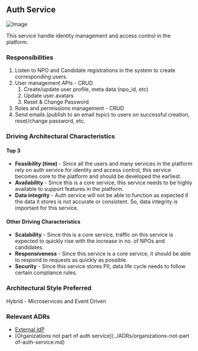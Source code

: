## Auth Service
![Image](../diagrams/auth-service.jpg)

This service handle identity management and access control in the platform.

### Responsibilities
1. Listen to NPO and Candidate registrations in the system to create corresponding users. 
2. User management APIs - CRUD
   1. Create/update user profile, meta data (npo_id, etc)
   2. Update user avatars
   3. Reset & Change Password
3. Roles and permissions management - CRUD
4. Send emails (publish to an email topic) to users on successful creation, reset/change password, etc.  

### Driving Architectural Characteristics

#### Top 3
* **Feasibility (time)** - Since all the users and many services in the platform rely on auth service for identity and access control, this service becomes core to the platform and should be developed the earliest.
* **Availability** - Since this is a core service, this service needs to be highly available to support features in the platform.
* **Data integrity** - Auth service will not be able to function as expected if the data it stores is not accurate or consistent. So, data integrity is important for this service.

#### Other Driving Characteristics
* **Scalability** - Since this is a core service, traffic on this service is expected to quickly rise with the increase in no. of NPOs and candidates.
* **Responsiveness** - Since this service is a core service, it should be able to respond to requests as quickly as possible.
* **Security** - Since this service stores PII, data life cycle needs to follow certain compliance rules.

### Architectural Style Preferred
Hybrid - Microservices and Event Driven

### Relevant ADRs
* [External IdP](../ADRs/external-idp.md)
* [Organizations not part of auth service](../ADRs/organizations-not-part of-auth-service.md)

